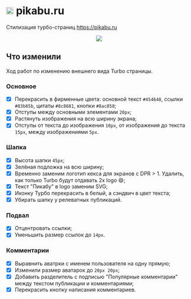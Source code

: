 # <img src="https://cs.pikabu.ru/assets/images/ya_tableau.png" width="20"> pikabu.ru

Стилизация турбо-страниц https://pikabu.ru

<p align="center">
    <img src="https://s.pikabu.ru/files/pikabu.ru.webp">
</p>

## Что изменили

Ход работ по изменению внешнего вида Turbo страницы.

### Основное

- [x] Перекрасить в фирменные цвета: основной текст `#454648`, ссылки `#83b65b`, цитаты `#8c8681`, кнопки `#8ac858`; 
- [x] Отступы между основными элементами `20px`;
- [x] Растянуть изображения на всю ширину экрана;
- [x] Отступы от текста до изображения `10px`, от изображения до текста `15px`, между изображениями `5px`.

### Шапка

- [x] Высота шапки `45px`;
- [x] Зелёная подложка на всю ширину;
- [x] Временно заменим логотип кекса для экранов с DPR > 1. Удалить, как только Turbo будут отдавать 2x logo 😄;
- [x] Текст "Пикабу" в logo заменим SVG;
- [x] Иконку Турбо перекрасить в белый, а сэндвич в цвет текста;
- [x] Убирать шапку у релеватных публикаций.

### Подвал

- [x] Отцентровать ссылки;
- [x] Уменьшить размер ссылок до `14px`.

### Комментарии

- [x] Выравнить аватрки с именем пользователя на одну прямую;
- [x] Изменили размер аватарок до `20px 20px`;
- [x] Добавить разделитель c подписью "Популярные комментарии" между текстом публикации и комментариями;
- [x] Перекрасить кнопку написания комментариев.
